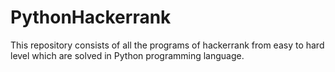 # PythonHackerrank
This repository consists of all the programs of hackerrank from easy to hard level which are solved in Python programming language.
